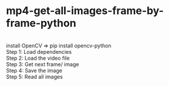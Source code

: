 # mp4-get-all-images-frame-by-frame-python
<br>
install OpenCV => pip install opencv-python<br>
Step 1: Load dependencies <br>
Step 2: Load the video file <br>
Step 3: Get next frame/ image <br>
Step 4: Save the image <br>
Step 5: Read all images <br>
